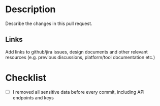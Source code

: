 # Description
Describe the changes in this pull request.

## Links
Add links to github/jira issues, design documents and other relevant resources (e.g. previous discussions, platform/tool documentation etc.)

# Checklist
- [ ] I removed all sensitive data before every commit, including API endpoints and keys